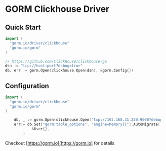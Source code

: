 # GORM Clickhouse Driver

## Quick Start

```go
import (
  "gorm.io/driver/clickhouse"
  "gorm.io/gorm"
)

// https://github.com/ClickHouse/clickhouse-go
dsn := "tcp://host:port?debug=true"
db, err := gorm.Open(clickhouse.Open(dsn), &gorm.Config{})
```

## Configuration

```go
import (
  "gorm.io/driver/clickhouse"
  "gorm.io/gorm"
)

	db, _ := gorm.Open(clickhouse.Open("tcp://192.168.31.220:9000?debug=true"),&gorm.Config{})
	err:= db.Set("gorm:table_options", "engine=Memory()").AutoMigrate(
			&User{},
		)
```


Checkout [https://gorm.io](https://gorm.io) for details.
